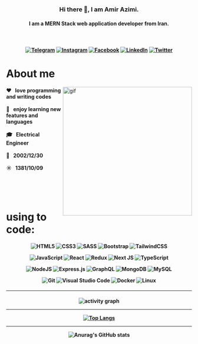 <h3 align='center'>Hi there 👋, I am Amir Azimi.</Hi></h3>
<h4 align='center'>I am a MERN Stack web application developer from Iran.</h4>
<br/>
  
<h4 align='center'>
  
<a href='https://t.me/amir_azimi_dev'>![Telegram](https://img.shields.io/badge/Telegram-2CA5E0?style=for-the-badge&logo=telegram&logoColor=white)</a>
<a href='https://instagram.com/amir_azimi_dev/'>![Instagram](https://img.shields.io/badge/Instagram-%23E4405F.svg?style=for-the-badge&logo=Instagram&logoColor=white)</a>
<a href='https://www.facebook.com/amir.azimi.9862'>![Facebook](https://img.shields.io/badge/Facebook-%231877F2.svg?style=for-the-badge&logo=Facebook&logoColor=white)</a>
<a href='https://www.linkedin.com/in/amirazimi-dev'>![LinkedIn](https://img.shields.io/badge/linkedin-%230077B5.svg?style=for-the-badge&logo=linkedin&logoColor=white)</a>
<a href='https://twitter.com/amir_azimi81'>![Twitter](https://img.shields.io/badge/Twitter-%231DA1F2.svg?style=for-the-badge&logo=Twitter&logoColor=white)</a>

</h4>

# About me
<p>
<img align="right" width="350" src="https://github.com/Amir-Azimi-github/Amir3354/blob/main/giphy.gif?raw=true" alt="gif" />
<h4 align='left'>
❤️ &nbsp; love programming and writing codes <br/><br/>
🤞 &nbsp; enjoy learning new features and languages <br/><br/>
🎓 &nbsp; Electrical Engineer <br/><br/>
🎂 &nbsp;  2002/12/30 <br/><br/>
☀️ &nbsp;  1381/10/09 <br/><br/>
</h4>
</p>

<br/><br/>

# using to code:
<h4 align='center'>
  
![HTML5](https://img.shields.io/badge/html5-%23E34F26.svg?style=for-the-badge&logo=html5&logoColor=white)
![CSS3](https://img.shields.io/badge/css3-%231572B6.svg?style=for-the-badge&logo=css3&logoColor=white)
![SASS](https://img.shields.io/badge/SASS-hotpink.svg?style=for-the-badge&logo=SASS&logoColor=white)
![Bootstrap](https://img.shields.io/badge/bootstrap-%238511FA.svg?style=for-the-badge&logo=bootstrap&logoColor=white)
![TailwindCSS](https://img.shields.io/badge/tailwindcss-%2338B2AC.svg?style=for-the-badge&logo=tailwind-css&logoColor=white)

![JavaScript](https://img.shields.io/badge/javascript-%23323330.svg?style=for-the-badge&logo=javascript&logoColor=%23F7DF1E)
![React](https://img.shields.io/badge/react-%2320232a.svg?style=for-the-badge&logo=react&logoColor=%2361DAFB)
![Redux](https://img.shields.io/badge/redux-%23593d88.svg?style=for-the-badge&logo=redux&logoColor=white)
![Next JS](https://img.shields.io/badge/Next-black?style=for-the-badge&logo=next.js&logoColor=white)
![TypeScript](https://img.shields.io/badge/typescript-%23007ACC.svg?style=for-the-badge&logo=typescript&logoColor=white)

![NodeJS](https://img.shields.io/badge/node.js-6DA55F?style=for-the-badge&logo=node.js&logoColor=white)
![Express.js](https://img.shields.io/badge/express.js-%23404d59.svg?style=for-the-badge&logo=express&logoColor=%2361DAFB)
![GraphQL](https://img.shields.io/badge/-GraphQL-E10098?style=for-the-badge&logo=graphql&logoColor=white)
![MongoDB](https://img.shields.io/badge/MongoDB-%234ea94b.svg?style=for-the-badge&logo=mongodb&logoColor=white)
![MySQL](https://img.shields.io/badge/mysql-%2300f.svg?style=for-the-badge&logo=mysql&logoColor=white)

![Git](https://img.shields.io/badge/git-%23F05033.svg?style=for-the-badge&logo=git&logoColor=white)
![Visual Studio Code](https://img.shields.io/badge/Visual%20Studio%20Code-0078d7.svg?style=for-the-badge&logo=visual-studio-code&logoColor=white)
![Docker](https://img.shields.io/badge/Docker-2496ED?style=for-the-badge&logo=docker&logoColor=fff)
![Linux](https://img.shields.io/badge/Linux-FCC624?style=for-the-badge&logo=linux&logoColor=black)

</h4>

---
<h4 align='center'> 

![activity graph](https://github-readme-activity-graph.vercel.app/graph?username=amir-azimi-dev&theme=github-dark)
<hr>

[![Top Langs](https://github-readme-stats.vercel.app/api/top-langs/?username=amir-azimi-dev&layout=donut&theme=dark)](https://github.com/anuraghazra/github-readme-stats)
<hr>

![Anurag's GitHub stats](https://github-readme-stats.vercel.app/api?username=amir-azimi-dev&show_icons=true&theme=radical)

</h4>


